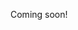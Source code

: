 <!--

https://writings.stephenwolfram.com/2021/01/tini-veltman-1931-2021-from-assembly-language-to-a-nobel-prize/

https://www.youtube.com/results?search_query=wolfram+language
https://www.youtube.com/watch?v=_P9HqHVPeik
https://www.youtube.com/watch?v=vCsDgHTAjgY
https://www.youtube.com/watch?v=4D17qGnJjiQ
https://www.youtube.com/watch?v=DhiE16pQo_U
https://www.youtube.com/watch?v=AWj7bFlMRn0

-->

Coming soon!
